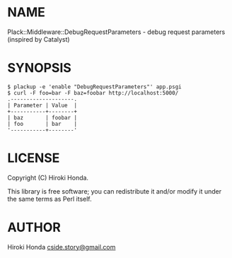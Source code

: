 # NAME

Plack::Middleware::DebugRequestParameters - debug request parameters (inspired by Catalyst)

# SYNOPSIS

    $ plackup -e 'enable "DebugRequestParameters"' app.psgi
    $ curl -F foo=bar -F baz=foobar http://localhost:5000/
    .--------------------.
    | Parameter | Value  |
    +-----------+--------+
    | baz       | foobar |
    | foo       | bar    |
    '-----------+--------'

# LICENSE

Copyright (C) Hiroki Honda.

This library is free software; you can redistribute it and/or modify
it under the same terms as Perl itself.

# AUTHOR

Hiroki Honda <cside.story@gmail.com>
